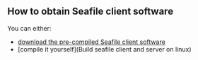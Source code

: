 ## How to obtain Seafile client software

You can either:  
* [download the pre-compiled Seafile client software](http://www.seafile.com/download) 
* [compile it yourself](Build seafile client and server on linux)